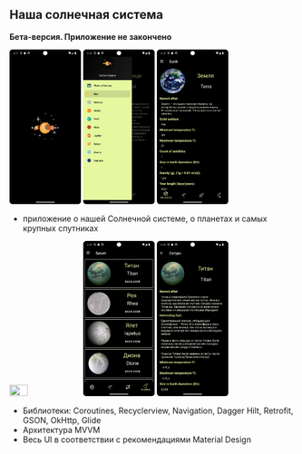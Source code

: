 ## Наша солнечная система

**Бета-версия. Приложение не закончено**

<img src="screen/splash.png" width="25%" height="25%">      <img src="screen/menu.png" width="25%" height="25%">      <img src="screen/earth.png" width="25%" height="25%">    

- приложение о нашей Солнечной системе, о планетах и самых крупных спутниках

<img src="screen/gallery.png" width="25%" height="25%">      <img src="screen/satellites.png" width="25%" height="25%">      <img src="screen/satellites_single.png" width="25%" height="25%">

- Библиотеки:
  Coroutines, Recyclerview, Navigation, Dagger Hilt, Retrofit, GSON, OkHttp, Glide
- Архитектура MVVM
- Весь UI в соответствии с рекомендациями Material Design



